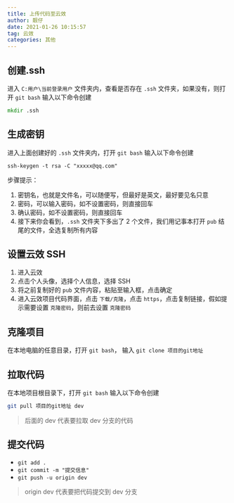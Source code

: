 ```yaml
---
title: 上传代码至云效
author: 靓仔
date: 2021-01-26 10:15:57
tag: 云效
categories: 其他
---
```


## 创建.ssh

进入 `C:用户\当前登录用户` 文件夹内，查看是否存在 `.ssh` 文件夹，如果没有，则打开 `git bash` 输入以下命令创建

<!-- more -->

```cmd
mkdir .ssh
```


## 生成密钥

进入上面创建好的 `.ssh` 文件夹内，打开 `git bash` 输入以下命令创建

```ssh
ssh-keygen -t rsa -C "xxxxx@qq.com"
```

步骤提示：

1. 密钥名，也就是文件名，可以随便写，但最好是英文，最好要见名只意
2. 密码，可以输入密码，如不设置密码，则直接回车
3. 确认密码，如不设置密码，则直接回车
4. 接下来你会看到，`.ssh` 文件夹下多出了 2 个文件，我们用记事本打开 `pub` 结尾的文件，全选复制所有内容

## 设置云效 SSH

1. 进入云效
2. 点击个人头像，选择个人信息，选择 SSH
3. 将之前复制好的 `pub` 文件内容，粘贴至输入框，点击确定
4. 进入云效项目代码界面，点击 `下载/克隆`，点击 `https`，点击复制链接，假如提示需要设置 `克隆密码`，则前去设置 `克隆密码`

## 克隆项目

在本地电脑的任意目录，打开 `git bash`， 输入 `git clone 项目的git地址`

## 拉取代码

在本地项目根目录下，打开 `git bash` 输入以下命令创建

```bash
git pull 项目的git地址 dev
```

> 后面的 dev 代表要拉取 dev 分支的代码

## 提交代码

-   `git add .`
-   `git commit -m "提交信息"`
-   `git push -u origin dev`

> origin dev 代表要把代码提交到 dev 分支
